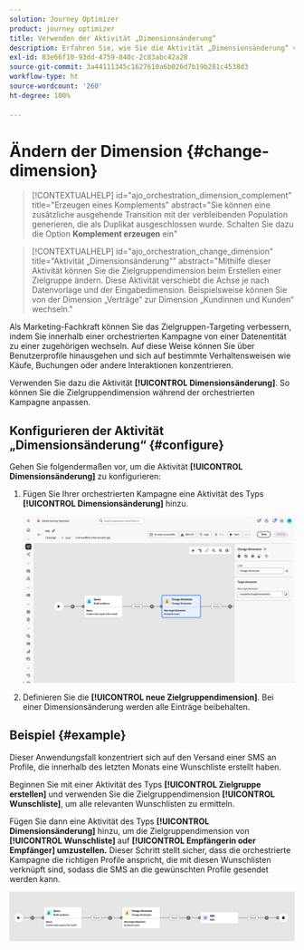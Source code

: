 ```yaml
---
solution: Journey Optimizer
product: journey optimizer
title: Verwenden der Aktivität „Dimensionsänderung“
description: Erfahren Sie, wie Sie die Aktivität „Dimensionsänderung“ verwenden
exl-id: 83e66f10-93dd-4759-840c-2c83abc42a28
source-git-commit: 3a44111345c1627610a6b026d7b19b281c4538d3
workflow-type: ht
source-wordcount: '260'
ht-degree: 100%

---
```



# Ändern der Dimension {#change-dimension}

>[!CONTEXTUALHELP]
>id="ajo_orchestration_dimension_complement"
>title="Erzeugen eines Komplements"
>abstract="Sie können eine zusätzliche ausgehende Transition mit der verbleibenden Population generieren, die als Duplikat ausgeschlossen wurde. Schalten Sie dazu die Option **Komplement erzeugen** ein"

>[!CONTEXTUALHELP]
>id="ajo_orchestration_change_dimension"
>title="Aktivität „Dimensionsänderung“"
>abstract="Mithilfe dieser Aktivität können Sie die Zielgruppendimension beim Erstellen einer Zielgruppe ändern. Diese Aktivität verschiebt die Achse je nach Datenvorlage und der Eingabedimension. Beispielsweise können Sie von der Dimension „Verträge“ zur Dimension „Kundinnen und Kunden“ wechseln."

Als Marketing-Fachkraft können Sie das Zielgruppen-Targeting verbessern, indem Sie innerhalb einer orchestrierten Kampagne von einer Datenentität zu einer zugehörigen wechseln. Auf diese Weise können Sie über Benutzerprofile hinausgehen und sich auf bestimmte Verhaltensweisen wie Käufe, Buchungen oder andere Interaktionen konzentrieren.

Verwenden Sie dazu die Aktivität **[!UICONTROL Dimensionsänderung]**. So können Sie die Zielgruppendimension während der orchestrierten Kampagne anpassen.

<!--
>[!IMPORTANT]
>
>Please note that the **[!UICONTROL Change Dimension]** and **[!UICONTROL Change Data source]** activities should not be added in one row. If you need to use both activities consecutively, make sure you include an **[!UICONTROL Enrichement]** activity in between them. This ensures proper execution and prevents potential conflicts or errors.-->

## Konfigurieren der Aktivität „Dimensionsänderung“ {#configure}

Gehen Sie folgendermaßen vor, um die Aktivität **[!UICONTROL Dimensionsänderung]** zu konfigurieren:

1. Fügen Sie Ihrer orchestrierten Kampagne eine Aktivität des Typs **[!UICONTROL Dimensionsänderung]** hinzu.

   ![](../assets/orchestrated-change-dimension.png)

1. Definieren Sie die **[!UICONTROL neue Zielgruppendimension]**. Bei einer Dimensionsänderung werden alle Einträge beibehalten.


## Beispiel {#example}

Dieser Anwendungsfall konzentriert sich auf den Versand einer SMS an Profile, die innerhalb des letzten Monats eine Wunschliste erstellt haben.

Beginnen Sie mit einer Aktivität des Typs **[!UICONTROL Zielgruppe erstellen]** und verwenden Sie die Zielgruppendimension **[!UICONTROL Wunschliste]**, um alle relevanten Wunschlisten zu ermitteln.

Fügen Sie dann eine Aktivität des Typs **[!UICONTROL Dimensionsänderung]** hinzu, um die Zielgruppendimension von **[!UICONTROL Wunschliste]** auf **[!UICONTROL Empfängerin oder Empfänger] umzustellen.** Dieser Schritt stellt sicher, dass die orchestrierte Kampagne die richtigen Profile anspricht, die mit diesen Wunschlisten verknüpft sind, sodass die SMS an die gewünschten Profile gesendet werden kann.

![](../assets/orchestrated-change-dimension-example.png)
